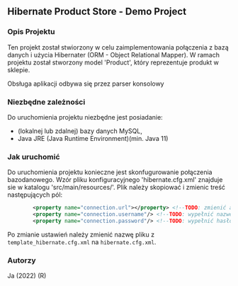 ## Hibernate Product Store - Demo Project

### Opis Projektu
Ten projekt został stwiorzony  w celu zaimplementowania połączenia 
z bazą danych i użycia Hibernater (ORM - Object Relational Mapper).
W ramach projektu został stworzony model 'Product', który reprezentuje
produkt w sklepie.

Obsługa aplikacji odbywa się przez parser konsolowy

### Niezbędne zależności
Do uruchomienia projektu niezbędne jest posiadanie:
- (lokalnej lub zdalnej) bazy danych MySQL,
- Java JRE (Java Runtime Environment)(min. Java 11)

### Jak uruchomić 
Do uruchomienia projektu konieczne jest skonfugurowanie połączenia
bazodanowego. Wzór pliku konfiguracyjnego 'hibernate.cfg.xml' 
znajduje sie w katalogu 'src/main/resources/'.
Plik należy skopiować i zmienic treść następujących pól:
```xml
        <property name="connection.url"></property> <!--TODO: zmienić adres połączenia-->
        <property name="connection.username"/> <!--TODO: wypełnić nazwę użytkownika-->
        <property name="connection.password"/> <!--TODO: wypełnić hasło-->
```
Po zmianie ustawień należy zmienić nazwę pliku z
`template_hibernate.cfg.xml` na `hibernate.cfg.xml`.

### Autorzy
Ja (2022) (R)
